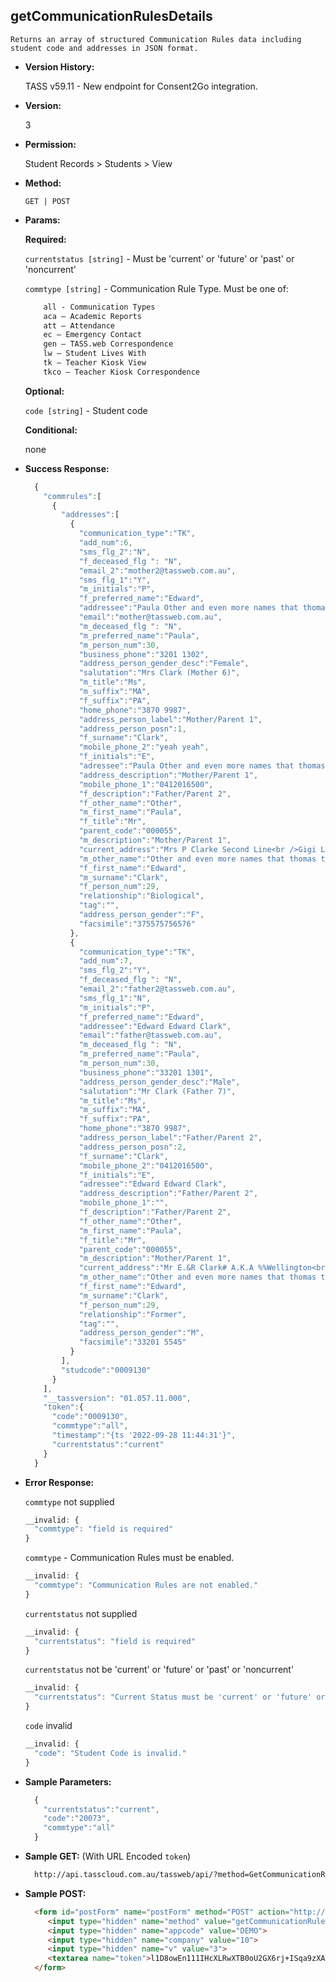 **getCommunicationRulesDetails**
----
	Returns an array of structured Communication Rules data including student code and addresses in JSON format.
    
* **Version History:**

  TASS v59.11 - New endpoint for Consent2Go integration.
  
* **Version:**

  3

* **Permission:**

  Student Records > Students > View

* **Method:**

  `GET | POST`
  
*  **Params:**

   **Required:**

   `currentstatus [string]` -  Must be 'current' or 'future' or 'past' or 'noncurrent'

   `commtype [string]` - Communication Rule Type. Must be one of:
    ```HTML
        all - Communication Types
        aca – Academic Reports
        att – Attendance
        ec – Emergency Contact
        gen – TASS.web Correspondence
        lw – Student Lives With
        tk – Teacher Kiosk View
        tkco – Teacher Kiosk Correspondence
    ```
   
   **Optional:**

   `code [string]` - Student code
 
   **Conditional:**
 
   none

* **Success Response:**

    ```javascript
      {
        "commrules":[
          {
            "addresses":[
              {
                "communication_type":"TK",
                "add_num":6,
                "sms_flg_2":"N",
                "f_deceased_flg ": "N",
                "email_2":"mother2@tassweb.com.au",
                "sms_flg_1":"Y",
                "m_initials":"P",
                "f_preferred_name":"Edward",
                "addressee":"Paula Other and even more names that thomas the Tank Clark",
                "email":"mother@tassweb.com.au",
                "m_deceased_flg ": "N",
                "m_preferred_name":"Paula",
                "m_person_num":30,
                "business_phone":"3201 1302",
                "address_person_gender_desc":"Female",
                "salutation":"Mrs Clark (Mother 6)",
                "m_title":"Ms",
                "m_suffix":"MA",
                "f_suffix":"PA",
                "home_phone":"3870 9987",
                "address_person_label":"Mother/Parent 1",
                "address_person_posn":1,
                "f_surname":"Clark",
                "mobile_phone_2":"yeah yeah",
                "f_initials":"E",
                "adressee":"Paula Other and even more names that thomas the Tank Clark",
                "address_description":"Mother/Parent 1",
                "mobile_phone_1":"0412016500",
                "f_description":"Father/Parent 2",
                "f_other_name":"Other",
                "m_first_name":"Paula",
                "f_title":"Mr",
                "parent_code":"000055",
                "m_description":"Mother/Parent 1",
                "current_address":"Mrs P Clarke Second Line<br />Gigi Lodge<br />Unit 810<br />24 Augustus Street<br />TOOWONG QLD 4066",
                "m_other_name":"Other and even more names that thomas the Tank",
                "f_first_name":"Edward",
                "m_surname":"Clark",
                "f_person_num":29,
                "relationship":"Biological",
                "tag":"",
                "address_person_gender":"F",
                "facsimile":"375575756576"
              },
              {
                "communication_type":"TK",
                "add_num":7,
                "sms_flg_2":"Y",
                "f_deceased_flg ": "N",
                "email_2":"father2@tassweb.com.au",
                "sms_flg_1":"N",
                "m_initials":"P",
                "f_preferred_name":"Edward",
                "addressee":"Edward Edward Clark",
                "email":"father@tassweb.com.au",
                "m_deceased_flg ": "N",
                "m_preferred_name":"Paula",
                "m_person_num":30,
                "business_phone":"33201 1301",
                "address_person_gender_desc":"Male",
                "salutation":"Mr Clark (Father 7)",
                "m_title":"Ms",
                "m_suffix":"MA",
                "f_suffix":"PA",
                "home_phone":"3870 9987",
                "address_person_label":"Father/Parent 2",
                "address_person_posn":2,
                "f_surname":"Clark",
                "mobile_phone_2":"0412016500",
                "f_initials":"E",
                "adressee":"Edward Edward Clark",
                "address_description":"Father/Parent 2",
                "mobile_phone_1":"",
                "f_description":"Father/Parent 2",
                "f_other_name":"Other",
                "m_first_name":"Paula",
                "f_title":"Mr",
                "parent_code":"000055",
                "m_description":"Mother/Parent 1",
                "current_address":"Mr E.&R Clark# A.K.A %%Wellington<br />Somerset Park<br />Unit 54<br />2-4 Langport Parade<br />MUDGEERABA QLD 4213",
                "m_other_name":"Other and even more names that thomas the Tank",
                "f_first_name":"Edward",
                "m_surname":"Clark",
                "f_person_num":29,
                "relationship":"Former",
                "tag":"",
                "address_person_gender":"M",
                "facsimile":"33201 5545"
              }
            ],
            "studcode":"0009130"
          }
        ],
        "__tassversion": "01.057.11.000",
        "token":{
          "code":"0009130",
          "commtype":"all",
          "timestamp":"{ts '2022-09-28 11:44:31'}",
          "currentstatus":"current"
        }
      }
    ```
 
* **Error Response:**

    `commtype` not supplied
    ```javascript
    __invalid: {
      "commtype": "field is required"
    }
    ```

    `commtype` - Communication Rules must be enabled. 
    ```javascript
    __invalid: {
      "commtype": "Communication Rules are not enabled."
    }
    ```

    `currentstatus` not supplied
    ```javascript
    __invalid: {
      "currentstatus": "field is required"
    }
    ```

    `currentstatus` not be 'current' or 'future' or 'past' or 'noncurrent'
    ```javascript
    __invalid: {
      "currentstatus": "Current Status must be 'current' or 'future' or 'past' or 'noncurrent'."
    }
    ```

    `code` invalid
    ```javascript
    __invalid: {
      "code": "Student Code is invalid."
    }
    ```
    
* **Sample Parameters:**

  ```javascript
    { 
      "currentstatus":"current",
      "code":"20073",
      "commtype":"all"
    }
  ```

* **Sample GET:** (With URL Encoded `token`)

  ```HTML
    http://api.tasscloud.com.au/tassweb/api/?method=GetCommunicationRulesDetails&appcode=DEMO&company=10&v=3&token=l1D8owEn111IHcXLRwXTB0oU2GX6rj%2BISqa9zXA8We3J3mwgjW5pdUvFK3%2FIZ4mJ4bMyfKTmEoup%2B3tTE9GeLQ%3D%3D
  ```
  
* **Sample POST:**

  ```HTML
    <form id="postForm" name="postForm" method="POST" action="http://api.tasscloud.com.au/tassweb/api/">
       <input type="hidden" name="method" value="getCommunicationRulesDetails">
       <input type="hidden" name="appcode" value="DEMO">
       <input type="hidden" name="company" value="10">
       <input type="hidden" name="v" value="3">
       <textarea name="token">l1D8owEn111IHcXLRwXTB0oU2GX6rj+ISqa9zXA8We3J3mwgjW5pdUvFK3/IZ4mJ4bMyfKTmEoup+3tTE9GeLQ==</textarea>
    </form>
  ```
